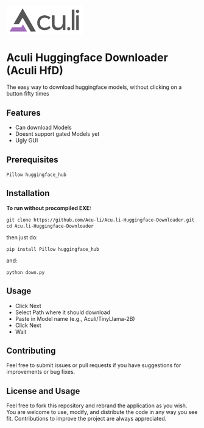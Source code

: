 <img src="https://raw.githubusercontent.com/Fischherboot/Aculi/main/watermark-no-bg.png" alt="download.png" width="200" />

# Aculi Huggingface Downloader (Aculi HfD)

The easy way to download huggingface models, without clicking on a button fifty times

## Features

- Can download Models
- Doesnt support gated Models yet
- Ugly GUI

## Prerequisites

```Pillow huggingface_hub```

## Installation

**To run without procompiled EXE:**

    git clone https://github.com/Acu-li/Acu.li-Huggingface-Downloader.git
    cd Acu.li-Huggingface-Downloader
    
then just do:

    pip install Pillow huggingface_hub
    
and:

    python down.py
    
## Usage

- Click Next
- Select Path where it should download
- Paste in Model name (e.g., Aculi/TinyLlama-2B)
- Click Next
- Wait

## Contributing

Feel free to submit issues or pull requests if you have suggestions for improvements or bug fixes.

## License and Usage

Feel free to fork this repository and rebrand the application as you wish. You are welcome to use, modify, and distribute the code in any way you see fit. Contributions to improve the project are always appreciated.


